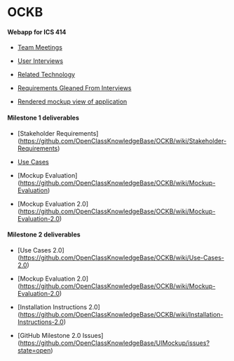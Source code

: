 OCKB
========

<h4> Webapp for ICS 414 </h4>

* [Team Meetings](https://github.com/OpenClassKnowledgeBase/OCKB/wiki/Team-Meetings)

* [User Interviews](https://github.com/OpenClassKnowledgeBase/OCKB/wiki/User-Interviews)

* [Related Technology](https://github.com/OpenClassKnowledgeBase/OCKB/wiki/Related-Technologies)

* [Requirements Gleaned From Interviews](https://github.com/OpenClassKnowledgeBase/OCKB/wiki/Requirements-Gleaned-From-Interviews)

* [Rendered mockup view of application](http://openclassknowledgebase.github.io/UIMockup/)


<h4> Milestone 1 deliverables </h4>

* [Stakeholder Requirements] (https://github.com/OpenClassKnowledgeBase/OCKB/wiki/Stakeholder-Requirements)

* [Use Cases](https://github.com/OpenClassKnowledgeBase/OCKB/wiki/Use-Cases)

* [Mockup Evaluation] (https://github.com/OpenClassKnowledgeBase/OCKB/wiki/Mockup-Evaluation)

* [Mockup Evaluation 2.0] (https://github.com/OpenClassKnowledgeBase/OCKB/wiki/Mockup-Evaluation-2.0)


<h4> Milestone 2 deliverables </h4>

* [Use Cases 2.0] (https://github.com/OpenClassKnowledgeBase/OCKB/wiki/Use-Cases-2.0)

* [Mockup Evaluation 2.0] (https://github.com/OpenClassKnowledgeBase/OCKB/wiki/Mockup-Evaluation-2.0)  

* [Installation Instructions 2.0] (https://github.com/OpenClassKnowledgeBase/OCKB/wiki/Installation-Instructions-2.0)

* [GitHub Milestone 2.0 Issues] (https://github.com/OpenClassKnowledgeBase/UIMockup/issues?state=open)
